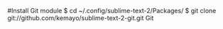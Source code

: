 
#Install Git module
    $ cd ~/.config/sublime-text-2/Packages/
    $ git clone git://github.com/kemayo/sublime-text-2-git.git Git